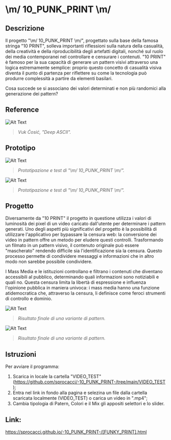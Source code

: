 # \m/ 10_PUNK_PRINT \m/

## Descrizione
Il progetto "\m/ 10_PUNK_PRINT \m/", progettato sulla base della famosa stringa "10 PRINT", solleva importanti riflessioni sulla natura della casualità, della creatività e della riproducibilità degli artefatti digitali, nonché sul ruolo dei media contemporanei nel controllare e censurare i contenuti. "10 PRINT" è famoso per la sua capacità di generare un pattern visivi attraverso una logica estremamente semplice: proprio questo concetto di casualità visiva diventa il punto di partenza per riflettere su come la tecnologia può produrre complessità a partire da elementi basilari.

Cosa succede se si associano dei valori determinati e non più randomici alla generazione dei pattern? 


## Reference

![Alt Text](https://github.com/sprocacci/archive-2024/blob/main/sprocacci/ASSETS/stvincent-3296955373.gif)
>_Vuk Ćosić, "Deep ASCII"._  


## Prototipo

![Alt Text](https://github.com/sprocacci/archive-2024/blob/main/sprocacci/ASSETS/52E7FE6C-1E39-429D-B48F-D8983259EB92-ezgif.com-optimize(1).gif)
>_Prototipazione e test di "\m/ 10_PUNK_PRINT \m/"._
>
![Alt Text](https://github.com/sprocacci/archive-2024/blob/main/sprocacci/ASSETS/IMG_6467-ezgif.com-optimize(1).gif)
>_Prototipazione e test di "\m/ 10_PUNK_PRINT \m/"._  


## Progetto

Diversamente da "10 PRINT" il progetto in questione utilizza i valori di luminosità dei pixel di un video caricato dall'utente per determinare i pattern generati. Uno degli aspetti più significativi del progetto è la possibilità di utilizzare l'applicativo per bypassare la censura web: la conversione dei video in pattern offre un metodo per eludere questi controlli. Trasformando un filmato in un pattern visivo, il contenuto originale può essere "mascherato" rendendo difficile sia l'identificazione sia la censura. Questo processo permette di condividere messaggi e informazioni che in altro modo non sarebbe possibile condividere. 

I Mass Media e le istituzioni controllano e filtrano i contenuti che diventano accessibili al pubblico, determinando quali informazioni sono notiziabili e quali no. Questa censura limita la libertà di espressione e influenza l'opinione pubblica in maniera univoca: i mass media hanno una funzione atidemocratica che, attraverso la censura, li definisce come feroci strumenti di controllo e dominio.

![Alt Text](https://github.com/sprocacci/archive-2024/blob/main/sprocacci/ASSETS/Registrazioneschermo2024-06-18alle15.42.18-ezgif.com-optimize.gif)
>_Risultato finale di una variante di pattern._

![Alt Text](https://github.com/sprocacci/archive-2024/blob/main/sprocacci/ASSETS/Registrazioneschermo2024-06-18alle16.04.53-ezgif.com-optimize.gif)
>_Risultato finale di una variante di pattern._


## Istruzioni

Per avviare il programma:

 1. Scarica in locale la cartella "VIDEO_TEST" (https://github.com/sprocacci/-10_PUNK_PRINT-/tree/main/VIDEO_TEST); 
 2. Entra nel link in fondo alla pagina e selezina un file dalla cartella scaricata localmente (VIDEO_TEST) o carica un video in ".mp4";
 3. Cambia tipologia di Patern, Colori e il Mix gli appositi selettori e lo slider.
 

## Link:
https://sprocacci.github.io/-10_PUNK_PRINT-/[FUNKY_PRINT].html
